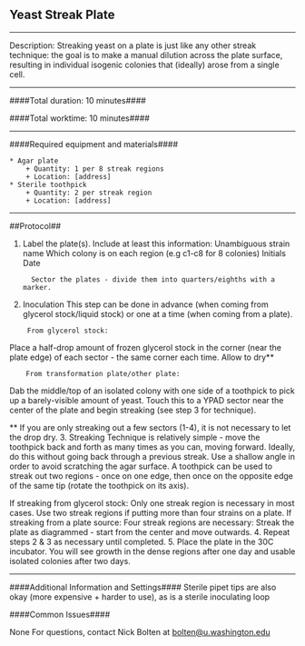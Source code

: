 Yeast Streak Plate
--------------
- - - - - - - - - - - - - - - - - - - - - - - - - - - - - - - - - - - - - - - - - - - -

Description: Streaking yeast on a plate is just like any other streak technique: 
the goal is to make a manual dilution across the plate surface, resulting in individual isogenic colonies that (ideally) arose from a single cell.
- - - - - - - - - - - - - - - - - - - - - - - - - - - - - - - - - - - - - - - - - - -
####Total duration: 10 minutes####

####Total worktime: 10 minutes####
- - - - - - - - - - - - - - - - - - - - - - - - - - - - - - - - - - - - - - - - - - -
####Required equipment and materials####

    * Agar plate
        + Quantity: 1 per 8 streak regions
        + Location: [address]
    * Sterile toothpick
        + Quantity: 2 per streak region
        + Location: [address]
        
        


- - - - - - - - - - - - - - - - - - - - - - - - - - - - - - - - - - - - - - - - - - - - 
##Protocol##

1. Label the plate(s). Include at least this information:
		Unambiguous strain name
		Which colony is on each region (e.g c1-c8 for 8 colonies)
		Initials
		Date

	     Sector the plates - divide them into quarters/eighths with a marker.
2. Inoculation
This step can be done in advance (when coming from glycerol stock/liquid stock) or one at a time (when coming from a plate).

		From glycerol stock:
Place a half-drop amount of frozen glycerol stock in the corner (near the plate edge) of each sector - the same corner each time. Allow to dry**

		From transformation plate/other plate:
Dab the middle/top of an isolated colony with one side of a toothpick to pick up a barely-visible amount of yeast. Touch this to a YPAD sector near the center of the plate and begin streaking (see step 3 for technique).

** If you are only streaking out a few sectors (1-4), it is not necessary to let the drop dry.
3. Streaking
Technique is relatively simple - move the toothpick back and forth as many times as you can, moving forward. Ideally, do this without going back through a previous streak. Use a shallow angle in order to avoid scratching the agar surface. A toothpick can be used to streak out two regions - once on one edge, then once on the opposite edge of the same tip (rotate the toothpick on its axis).

If streaking from glycerol stock:
Only one streak region is necessary in most cases. Use two streak regions if putting more than four strains on a plate.
If streaking from a plate source:
	Four streak regions are necessary:
	Streak the plate as diagrammed - start from the center and move outwards.
4. Repeat steps 2 & 3 as necessary until completed.
5. Place the plate in the 30C incubator. You will see growth in the dense regions after one day and usable isolated colonies after two days.

- - - - - - - - - - - - - - - - - - - - - - - - - - - - - - - - - - - - - - - - - - - - 
####Additional Information and Settings####
Sterile pipet tips are also okay (more expensive + harder to use), as is a sterile inoculating loop

####Common Issues####

None
For questions, contact Nick Bolten at bolten@u.washington.edu
